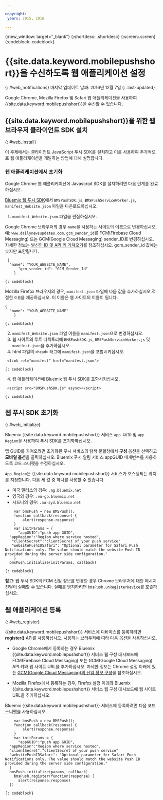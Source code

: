 ```yaml
---

copyright:
 years: 2015, 2016

---
```


{:new_window: target="_blank"}
{:shortdesc: .shortdesc}
{:screen:.screen}
{:codeblock:.codeblock}

# {{site.data.keyword.mobilepushshort}}을 수신하도록 웹 애플리케이션 설정
{: #web_notifications}
마지막 업데이트 날짜: 2016년 12월 7일
{: .last-updated}

Google Chrome, Mozilla Firefox 및 Safari 웹 애플리케이션을 사용하여 {{site.data.keyword.mobilepushshort}}을 수신할 수 있습니다.

## {{site.data.keyword.mobilepushshort}}을 위한 웹 브라우저 클라이언트 SDK 설치
{: #web_install}

이 주제에서는 클라이언트 JavaScript 푸시 SDK를 설치하고 이를 사용하여 추가적으로 웹 애플리케이션을 개발하는 방법에 대해 설명합니다.

### 웹 애플리케이션에서 초기화

Google Chrome 웹 애플리케이션에 Javascript SDK를 설치하려면 다음 단계를 완료하십시오.

[Bluemix 웹 푸시 SDK](https://codeload.github.com/ibm-bluemix-mobile-services/bms-clientsdk-javascript-webpush/zip/master)에서 `BMSPushSDK.js`, `BMSPushServiceWorker.js`, `manifest_Website.json` 파일을 다운로드하십시오. 

1. `manifest_Website.json` 파일을 편집하십시오. 

Google Chrome 브라우저의 경우 `name`을 사용하는 사이트의 이름으로 변경하십시오. 예: `www.dailynewsupdates.com`. `gcm_sender_id`를 FCM(Firebase Cloud Messaging) 또는 GCM(Google Cloud Messaging) sender_ID로 변경하십시오. 자세한 정보는 [발신인 ID 및 API 키 가져오기](t_push_provider_android.html)를 참조하십시오. gcm_sender_id 값에는 숫자만 포함됩니다.

```
 {
  "name": "YOUR_WEBSITE_NAME",
      "gcm_sender_id": "GCM_Sender_Id"
    }
```
    {: codeblock}
 
Mozilla Firefox 브라우저의 경우, `manifest.json` 파일에 다음 값을 추가하십시오.적절한 `이름`을 제공하십시오. 이 이름은 웹 사이트의 이름이 됩니다. 

```
{
  "name": "YOUR_WEBSITE_NAME"
    }
```
    {: codeblock}

2. `manifest_Website.json` 파일 이름을 `manifest.json`으로 변경하십시오. 
3. 웹 사이트의 루트 디렉토리에 `BMSPushSDK.js`, `BMSPushServiceWorker.js` 및 `manifest.json`을 추가하십시오. 
3. html 파일의 `<head>` 태그에 `manifest.json`을 포함시키십시오.
```
 <link rel="manifest" href="manifest.json">
```
    {: codeblock}
4. 웹 애플리케이션에 Bluemix 웹 푸시 SDK를 포함시키십시오. 
```
 <script src="BMSPushSDK.js" async></script>
```
    {: codeblock}

## 웹 푸시 SDK 초기화 
{: #web_initialize}

Bluemix {{site.data.keyword.mobilepushshort}} 서비스 `app GUID` 및 `app Region`을 사용하여 푸시 SDK를 초기화하십시오.  

앱 GUID를 가져오려면 초기화된 푸시 서비스의 탐색 분할창에서 **구성** 옵션을 선택하고 **모바일 옵션**을 클릭하십시오. Bluemix 푸시 알림 서비스 appGUID 매개변수를 사용하도록 코드 스니펫을 수정하십시오.

`App Region`은 {{site.data.keyword.mobilepushshort}} 서비스가 호스팅되는 위치를 지정합니다. 다음 세 값 중 하나를 사용할 수 있습니다. 

 - 미국 댈러스의 경우: `.ng.bluemix.net`
 - 영국의 경우: `.eu-gb.bluemix.net`
 - 시드니의 경우: `.au-syd.bluemix.net`

```
    var bmsPush = new BMSPush();
    function callback(response) {
        alert(response.response)
    }
    var initParams = {
      "appGUID":"push app GUID",
  "appRegion":"Region where service hosted",
   "clientSecret":"clientSecret of your push service"
   "websitePushIDSafari": "Optional parameter for Safari Push Notifications only. The value should match the website Push ID provided during the server side configuration."
    }
  bmsPush.initialize(initParams, callback)
```
	{: codeblock}

**참고**: 웹 푸시 SDK의 FCM 신임 정보를 변경한 경우 Chrome 브라우저에 대한 메시지 전달이 실패할 수 있습니다. 실패를 방지하려면 `bmsPush.unRegisterDevice`를 호출하십시오. 

## 웹 애플리케이션 등록
{: #web_register}

{{site.data.keyword.mobilepushshort}} 서비스에 디바이스를 등록하려면 **register()** API를 사용하십시오. 사용하는 브라우저에 따라 다음 옵션을 사용하십시오. 

- Google Chrome에서 등록하는 경우 Bluemix {{site.data.keyword.mobilepushshort}} 서비스 웹 구성 대시보드에 FCM(Firebase Cloud Messaging) 또는 GCM(Google Cloud Messaging) API 키와 웹 사이트 URL을 추가하십시오. 자세한 정보는 Chrome 설정 아래에 있는 [GCM(Google Cloud Messaging)의 신임 정보 구성](t_push_provider_android.html)을 참조하십시오.

- Mozilla Firefox에서 등록하는 경우, Firefox 설정 아래의 Bluemix {{site.data.keyword.mobilepushshort}} 서비스 웹 구성 대시보드에 웹 사이트 URL을 추가하십시오.

Bluemix {{site.data.keyword.mobilepushshort}} 서비스에 등록하려면 다음 코드 스니펫을 사용하십시오.
```
    var bmsPush = new BMSPush();
    function callback(response) {
        alert(response.response)
    }
    var initParams = {
      "appGUID":"push app GUID",
  "appRegion":"Region where service hosted",
  "clientSecret":"clientSecret of your push service"
  "websitePushIDSafari": "Optional parameter for Safari Push Notifications only. The value should match the website Push ID provided during the server side configuration."
  }
  bmsPush.initialize(params, callback)
    bmsPush.register(function(response) {
      alert(response.response)
  })
```
    {: codeblock}






